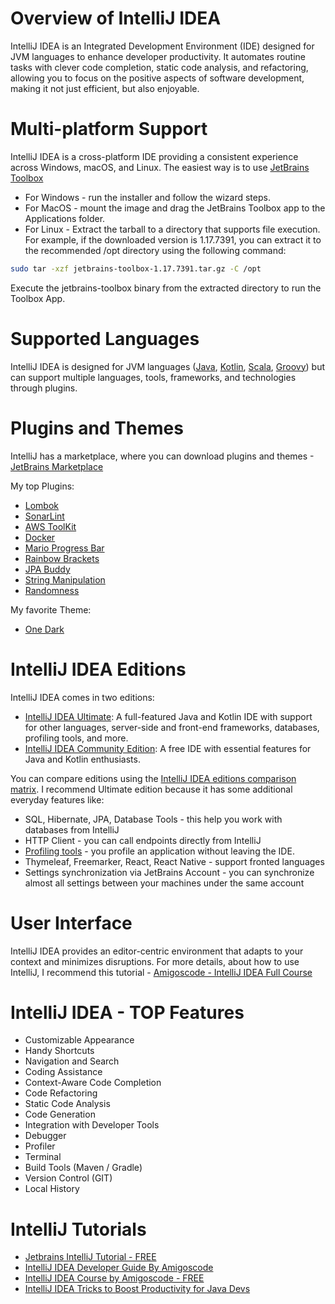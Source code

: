 # Overview of IntelliJ IDEA

IntelliJ IDEA is an Integrated Development Environment (IDE) designed for JVM languages to enhance developer productivity. It automates routine tasks with clever code completion, static code analysis, and refactoring, allowing you to focus on the positive aspects of software development, making it not just efficient, but also enjoyable.

# Multi-platform Support

IntelliJ IDEA is a cross-platform IDE providing a consistent experience across Windows, macOS, and Linux. The easiest way is to use [JetBrains Toolbox]( https://www.jetbrains.com/toolbox-app/)

- For Windows - run the installer and follow the wizard steps.
- For MacOS - mount the image and drag the JetBrains Toolbox app to the Applications folder.
- For Linux - Extract the tarball to a directory that supports file execution. For example, if the downloaded version is 1.17.7391, you can extract it to the recommended /opt directory using the following command:
``` bash
sudo tar -xzf jetbrains-toolbox-1.17.7391.tar.gz -C /opt
```
Execute the jetbrains-toolbox binary from the extracted directory to run the Toolbox App.

# Supported Languages

IntelliJ IDEA is designed for JVM languages ([Java](https://www.java.com/en/), [Kotlin](https://kotlinlang.org/), [Scala](https://www.scala-lang.org/), [Groovy](https://groovy-lang.org/)) but can support multiple languages, tools, frameworks, and technologies through plugins.

# Plugins and Themes
IntelliJ has a marketplace, where you can download plugins and themes  -[JetBrains Marketplace](https://plugins.jetbrains.com/)

My top Plugins:
- [Lombok](https://plugins.jetbrains.com/plugin/6317-lombok)
- [SonarLint](https://plugins.jetbrains.com/plugin/7973-sonarlint)
- [AWS ToolKit](https://plugins.jetbrains.com/plugin/11349-aws-toolkit)
- [Docker](https://plugins.jetbrains.com/plugin/7724-docker)
- [Mario Progress Bar](https://plugins.jetbrains.com/plugin/14708-mario-progress-bar/reviews)
- [Rainbow Brackets](https://plugins.jetbrains.com/plugin/10080-rainbow-brackets)
- [JPA Buddy](https://plugins.jetbrains.com/plugin/15075-jpa-buddy)
- [String Manipulation](https://plugins.jetbrains.com/plugin/2162-string-manipulation)
- [Randomness](https://plugins.jetbrains.com/plugin/9836-randomness)

My favorite Theme:
- [One Dark](https://plugins.jetbrains.com/plugin/11938-one-dark-theme1)

# IntelliJ IDEA Editions

IntelliJ IDEA comes in two editions:
- [IntelliJ IDEA Ultimate](https://www.jetbrains.com/idea/download/): A full-featured Java and Kotlin IDE with support for other languages, server-side and front-end frameworks, databases, profiling tools, and more.
- [IntelliJ IDEA Community Edition](https://www.jetbrains.com/idea/download/?section=linux): A free IDE with essential features for Java and Kotlin enthusiasts.

You can compare editions using the [IntelliJ IDEA editions comparison matrix](https://www.jetbrains.com/idea/features/editions_comparison_matrix.html).
I recommend Ultimate edition because it has some additional everyday features like:
- SQL, Hibernate, JPA, Database Tools - this help you work with databases from IntelliJ 
- HTTP Client - you can call endpoints directly from IntelliJ
- [Profiling tools](https://lp.jetbrains.com/intellij-idea-profiler) - you profile an application without leaving the IDE.
- Thymeleaf, Freemarker, React, React Native - support fronted languages
- Settings synchronization via JetBrains Account - you can synchronize almost all settings between your machines under the same account

# User Interface

IntelliJ IDEA provides an editor-centric environment that adapts to your context and minimizes disruptions. For more details, about how to use  IntelliJ, I recommend this  tutorial - [Amigoscode - IntelliJ IDEA Full Course](https://www.youtube.com/watch?v=yefmcX57Eyg)

# IntelliJ IDEA - TOP Features

- Customizable Appearance
- Handy Shortcuts
- Navigation and Search
- Coding Assistance
- Context-Aware Code Completion
- Code Refactoring
- Static Code Analysis
- Code Generation
- Integration with Developer Tools
- Debugger
- Profiler
- Terminal
- Build Tools (Maven / Gradle)
- Version Control (GIT)
- Local History

# IntelliJ Tutorials
- [Jetbrains IntelliJ Tutorial - FREE](https://www.jetbrains.com/idea/guide/tutorials/)
- [IntelliJ IDEA Developer Guide By Amigoscode](https://amigoscode.com/p/intellij)
- [IntelliJ IDEA Course by Amigoscode - FREE ](https://www.youtube.com/watch?v=yefmcX57Eyg)
- [IntelliJ IDEA Tricks to Boost Productivity for Java Devs](https://www.udemy.com/course/intellij-idea-secrets-double-your-coding-speed-in-2-hours/)
